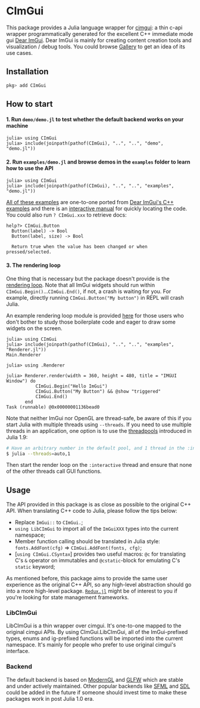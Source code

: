 # CImGui
This package provides a Julia language wrapper for [cimgui](https://github.com/cimgui/cimgui): a thin c-api wrapper programmatically generated for the excellent C++ immediate mode gui [Dear ImGui](https://github.com/ocornut/imgui). Dear ImGui is mainly for creating content creation tools and visualization / debug tools. You could browse [Gallery](https://github.com/ocornut/imgui/issues/2265)
to get an idea of its use cases.

## Installation
```julia
pkg> add CImGui
```

## How to start
#### 1. Run `demo/demo.jl` to test whether the default backend works on your machine
```julia-repl
julia> using CImGui
julia> include(joinpath(pathof(CImGui), "..", "..", "demo", "demo.jl"))
```
#### 2. Run `examples/demo.jl` and browse demos in the `examples` folder to learn how to use the API
```julia-repl
julia> using CImGui
julia> include(joinpath(pathof(CImGui), "..", "..", "examples", "demo.jl"))
```
[All of these examples](https://github.com/Gnimuc/CImGui.jl/tree/master/examples) are one-to-one ported from [Dear ImGui's C++ examples](https://github.com/ocornut/imgui/blob/master/imgui_demo.cpp) and there is an [interactive manual](https://pthom.github.io/imgui_manual_online/manual/imgui_manual.html) for quickly locating the code. You could also run `? CImGui.xxx` to retrieve docs:
```
help?> CImGui.Button
  Button(label) -> Bool
  Button(label, size) -> Bool

  Return true when the value has been changed or when pressed/selected.
```
#### 3. The rendering loop
One thing that is necessary but the package doesn't provide is the [rendering loop](https://github.com/Gnimuc/CImGui.jl/blob/master/examples/demo.jl#L76-L113). 
Note that all ImGui widgets should run within `CImGui.Begin()`...`CImGui.End()`, if not, a crash is waiting for you. For example, directly running `CImGui.Button("My button")` in REPL will crash Julia. 

An example rendering loop module is provided [here](https://github.com/Gnimuc/CImGui.jl/blob/master/examples/Renderer.jl) for those users who don't bother to study those boilerplate code and eager to draw some widgets on the screen.
```julia-repl
julia> using CImGui
julia> include(joinpath(pathof(CImGui), "..", "..", "examples", "Renderer.jl"))
Main.Renderer

julia> using .Renderer

julia> Renderer.render(width = 360, height = 480, title = "IMGUI Window") do
           CImGui.Begin("Hello ImGui")
           CImGui.Button("My Button") && @show "triggered"
           CImGui.End()
       end
Task (runnable) @0x00000001136bead0
```

Note that neither ImGui nor OpenGL are thread-safe, be aware of this if you
start Julia with multiple threads using `--threads`. If you need to use multiple
threads in an application, one option is to use the
[threadpools](https://docs.julialang.org/en/v1/manual/multi-threading/#man-threadpools)
introduced in Julia 1.9:
```bash
# Have an arbitrary number in the default pool, and 1 thread in the :interactive pool
$ julia --threads=auto,1
```

Then start the render loop on the `:interactive` thread and ensure that none of
the other threads call GUI functions.

## Usage
The API provided in this package is as close as possible to the original C++ API. When translating C++ code to Julia, please follow the tips below:
- Replace `ImGui::` to `CImGui.`;
- `using LibCImGui` to import all of the `ImGuiXXX` types into the current namespace;
- Member function calling should be translated in Julia style: `fonts.AddFont(cfg)` => `CImGui.AddFont(fonts, cfg)`;
- [`using CImGui.CSyntax`] provides two useful macros: `@c` for translating C's `&` operator on immutables and `@cstatic`-block for emulating C's `static` keyword;

As mentioned before, this package aims to provide the same user experience as the original C++ API, so any high-level abstraction should go into a more high-level package. [`Redux.jl`](https://github.com/Gnimuc/Redux.jl) might be of interest to you if you're looking for state management frameworks.

### LibCImGui
LibCImGui is a thin wrapper over cimgui. It's one-to-one mapped to the original cimgui APIs. By using CImGui.LibCImGui, all of the ImGui-prefixed types, enums and ig-prefixed functions will be imported into the current namespace. It's mainly for people who prefer to use original cimgui's interface.

### Backend
The default backend is based on [ModernGL](https://github.com/JuliaGL/ModernGL.jl) and [GLFW](https://github.com/JuliaGL/GLFW.jl) which are stable and under actively maintained. Other popular backends like [SFML](https://github.com/zyedidia/SFML.jl) and [SDL](https://github.com/ariejdl/SDL.jl) could be added in the future if someone should invest time to make these packages work in post Julia 1.0 era.
